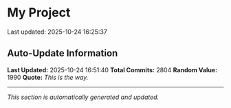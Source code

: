 # My Project


Last updated: 2025-10-24 16:25:37



























































































































































































































































































































































































































































































































































































































































































































































































































































































































































































































































































































































































































































































































































































































































































































































































































































































































































































































































































































































































































































































































































































































































































































































































































































































































































































































































































































































































































































































































































































































































































































































































































































































































## Auto-Update Information

**Last Updated:** 2025-10-24 16:51:40
**Total Commits:** 2804
**Random Value:** 1990
**Quote:** _This is the way._

---
_This section is automatically generated and updated._